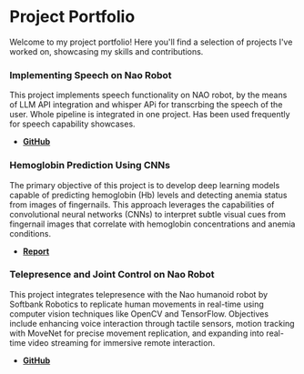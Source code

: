 # Project Portfolio

Welcome to my project portfolio! Here you'll find a selection of projects I've worked on, showcasing my skills and contributions.

### Implementing Speech on Nao Robot
This project implements speech functionality on NAO robot, by the means of LLM API integration and whisper APi for transcrbing the speech of the user. Whole pipeline is integrated in one project. Has been used frequently for speech capability showcases.

- **[GitHub ](https://github.com/AAASTRONAUT/Nao-Telepresence/tree/main)**

### Hemoglobin Prediction Using CNNs
The primary objective of this project is to develop deep learning models capable of predicting
hemoglobin (Hb) levels and detecting anemia status from images of fingernails. This
approach leverages the capabilities of convolutional neural networks (CNNs) to interpret
subtle visual cues from fingernail images that correlate with hemoglobin concentrations and
anemia conditions.

- **[Report](https://docs.google.com/document/d/1p4qtX9LI01SOExepmStYI91l2AgRgmsn/edit?usp=sharing&ouid=102602854125135167402&rtpof=true&sd=true)**

### Telepresence and Joint Control on Nao Robot
This project integrates telepresence with the Nao humanoid robot by Softbank Robotics to replicate human movements in real-time using computer vision techniques like OpenCV and TensorFlow. Objectives include enhancing voice interaction through tactile sensors, motion tracking with MoveNet for precise movement replication, and expanding into real-time video streaming for immersive remote interaction. 

- **[GitHub ](https://github.com/AAASTRONAUT/Nao-Telepresence/tree/speechpipe?tab=readme-ov-file#methodology)**


